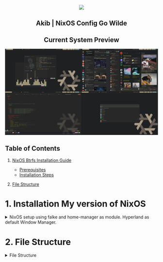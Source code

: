 <p align="center"><img src="https://i.imgur.com/NbxQ8MY.png" width=600px></p>

<h2 align="center">Akib | NixOS Config Go Wilde</h2>

<h2 align="center"> Current System Preview </h2>

![my current setup](./public/preview/hyprland.png)

## Table of Contents

1. [NixOS Btrfs Installation Guide](#1-btrfs-installation-my-version-of-nixos)

   - [Prerequisites](#installation-prerequisites)
   - [Installation Steps](#installation-steps)

2. [File Structure](#3-file-structure)

# 1. Installation My version of NixOS

<details>

<summary>NixOS setup using falke and home-manager as module. Hyperland as default Window Manager.</summary>

## Installation Prerequisites

Before you begin, ensure you have the following:

- A Linux system with an EFI-enabled BIOS (for BIOS installations, adjust the commands accordingly).
- The disk identifier (`/dev/sdX`) for the target installation disk. Replace `sdX` with the appropriate disk identifier for your system.

## Installation Steps

**Install NixOS**

```bash
sudo su
nix-shell -p git --command 'nix run github:akibahmed229/nixos#akibOS --experimental-features "nix-command flakes"'
```

Note: During the installation process, [akibOS](./pkgs/shellscript/akibOS.nix) will prompt for the disk identifier (`/dev/sdX`) , hostname and the username. Replace `sdX` with the appropriate disk identifier for your system.
also replace `hostname` with your desired hostname and `username` with your desired username.
the default password for the user is `123456` you can change it later.

Congratulations! You have successfully installed NixOS with a Btrfs filesystem. Enjoy your fault-tolerant, advanced feature-rich, and easy-to-administer system!

For more information about NixOS and its configuration options, refer to the official [NixOS documentation](https://nixos.org/).

</details>

# 2. File Structure

<details>
  <summary>File Structure</summary>

- **Flake.nix** : Main flake file for defining the system configuration

  - **home-manager** : Configuration files for Home Manager and desktop environment
  - **hosts** : Host-specific configuration files
  - **modules** : Program-specific configuration files (includes custom and predefined modules for NixOS and Home Manager)
  - **pkgs** : Nix derivations, custom packages, and shell scripts
  - **public** : Wallpaper folder, GTK, and QT themes
  - **flake.lock** : Lock file for the flake inputs

- **_devShell/flake.nix_** : Flake file defining the development shell
</details>
